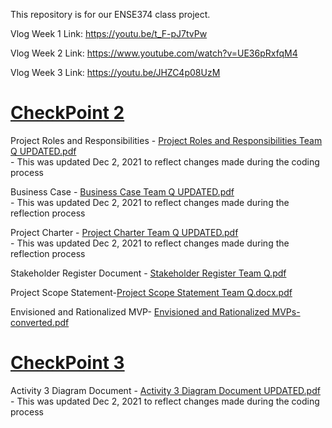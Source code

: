 This repository is for our ENSE374 class project.

Vlog Week 1 Link: https://youtu.be/t_F-pJ7tvPw

Vlog Week 2 Link: https://www.youtube.com/watch?v=UE36pRxfqM4

Vlog Week 3 Link: https://youtu.be/JHZC4p08UzM

<h1><ins>CheckPoint 2</ins></h1>

Project Roles and Responsibilities - [Project Roles and Responsibilities Team Q UPDATED.pdf](https://github.com/TeamQ-ENSE374/TeamQ/files/7647227/Project.Roles.and.Responsibilities.Team.Q.UPDATED.pdf) <br>
    - This was updated Dec 2, 2021 to reflect changes made during the coding process <br>

Business Case - [Business Case Team Q UPDATED.pdf](https://github.com/TeamQ-ENSE374/TeamQ/files/7647222/Business.Case.Team.Q.UPDATED.pdf) <br>
    - This was updated Dec 2, 2021 to reflect changes made during the reflection process <br>

Project Charter - [Project Charter Team Q UPDATED.pdf](https://github.com/TeamQ-ENSE374/TeamQ/files/7647411/Project.Charter.Team.Q.UPDATED.pdf) <br>
    - This was updated Dec 2, 2021 to reflect changes made during the reflection process <br>

Stakeholder Register Document - [Stakeholder Register Team Q.pdf](https://github.com/TeamQ-ENSE374/TeamQ/files/7647440/Stakeholder.Register.Team.Q.pdf) <br>

Project Scope Statement-[Project Scope Statement Team Q.docx.pdf](https://github.com/TeamQ-ENSE374/TeamQ/files/7349542/Project.Scope.Statement.Team.Q.docx.pdf)<br>

Envisioned and Rationalized MVP- [Envisioned and Rationalized MVPs-converted.pdf](https://github.com/TeamQ-ENSE374/TeamQ/files/7349501/Envisioned.and.Rationalized.MVPs-converted.pdf)<br>

<h1><ins>CheckPoint 3</ins></h1>

Activity 3 Diagram Document - [Activity 3 Diagram Document UPDATED.pdf](https://github.com/TeamQ-ENSE374/TeamQ/files/7644374/Activity.3.Diagram.Document.UPDATED.pdf) <br>
    - This was updated Dec 2, 2021 to reflect changes made during the coding process


